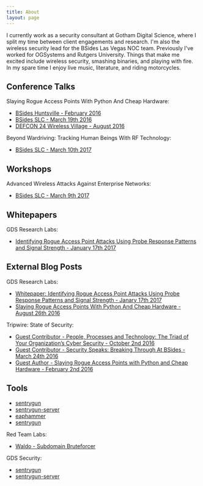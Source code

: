 ```yaml
---
title: About
layout: page
---
```


I currently work as a security consultant at Gotham Digital Science, where I split my time between client engagements and research. I'm also the wireless security lead for the BSides Las Vegas NOC team. Previously I've worked for OGSystems and Rutgers University. Things that make me excited include wireless security, smashing binaries, and playing with fire. In my spare time I enjoy live music, literature, and riding motorcycles.

Conference Talks
----------------

Slaying Rogue Access Points With Python And Cheap Hardware:

- [BSides Huntsville - February 2016](https://www.youtube.com/watch?v=TPiAOsAOJzo&t=1s)
- [BSides SLC - March 19th 2016](https://www.youtube.com/watch?v=5OXGizqZjUc&t=419s)
- [DEFCON 24 Wireless Village - August 2016](https://www.youtube.com/watch?v=dtNUFGnToQs)

Beyond Wardriving: Tracking Human Beings With RF Technology:

- [BSides SLC - March 10th 2017](https://bsidesslc2017.sched.com/event/9Z2Y/beyond-wardriving-tracking-human-beings-with-rf-technology)

Workshops
---------

Advanced Wireless Attacks Against Enterprise Networks:

- [BSides SLC - March 9th 2017](https://bsidesslc2017.sched.com/event/9Z3J/advanced-wireless-attacks-against-enterprise-networks)

Whitepapers
-----------

GDS Research Labs:

- [Identifying Rogue Access Point Attacks Using Probe Response Patterns and Signal Strength - January 17th 2017](https://github.com/gdssecurity/Whitepapers/blob/master/GDS%20Labs%20-%20Identifying%20Rogue%20Access%20Point%20Attacks%20Using%20Probe%20Response%20Patterns%20and%20Signal%20Strength.pdf)

External Blog Posts
-------------------

GDS Research Labs:

- [Whitepaper: Identifying Rogue Access Point Attacks Using Probe Response Patterns and Signal Strength - Janary 17th 2017](http://blog.gdssecurity.com/labs/2017/1/17/whitepaper-identifying-rogue-access-point-attacks-using-prob.html)
- [Slaying Rogue Access Points With Python And Cheap Hardware - August 26th 2016](http://blog.gdssecurity.com/labs/2016/8/26/slaying-rogue-access-points-with-python-and-cheap-hardware.html)

Tripwire: State of Security:

- [Guest Contributor - People, Processes and Technology: The Triad of Your Organization’s Cyber Security - October 2nd 2016](https://www.tripwire.com/state-of-security/security-data-protection/cyber-security/people-processes-and-technology-the-triad-of-your-organizations-cyber-security/)
- [Guest Contributor - Security Speaks: Breaking Through At BSides - March 24th 2016](https://www.tripwire.com/state-of-security/security-awareness/events/security-speaks-breaking-through-at-bsides/)
- [Guest Author - Slaying Rogue Access Points with Python and Cheap Hardware - February 2nd 2016](https://www.tripwire.com/state-of-security/off-topic/slaying-rogue-access-points-with-python-and-cheap-hardware/)

Tools
-----

- [sentrygun](https://github.com/s0lst1c3/sentrygun)
- [sentrygun-server](https://github.com/s0lst1c3/sentrygun-server)
- [eaphammer](https://github.com/s0lst1c3/eaphammer)
- [sentrygun](https://github.com/s0lst1c3/sentrygun)

Red Team Labs:

- [Waldo - Subdomain Bruteforcer](https://github.com/red-team-labs/waldo)

GDS Security:

- [sentrygun](https://github.com/gdssecurity/sentrygun)
- [sentrygun-server](https://github.com/gdssecurity/sentrygun-server)
